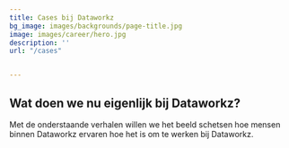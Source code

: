 ```yaml
---
title: Cases bij Dataworkz
bg_image: images/backgrounds/page-title.jpg
image: images/career/hero.jpg
description: ''
url: "/cases"


---
```


## Wat doen we nu eigenlijk bij Dataworkz?

Met de onderstaande verhalen willen we het beeld schetsen hoe mensen binnen Dataworkz ervaren hoe het is om te werken bij Dataworkz.
